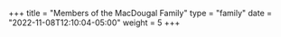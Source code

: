 +++
title = "Members of the MacDougal Family"
type = "family"
date = "2022-11-08T12:10:04-05:00"
weight = 5
+++

